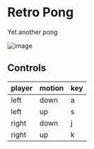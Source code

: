 # Retro Pong
Yet another pong

![image](https://user-images.githubusercontent.com/36154121/220045731-8f03705b-b417-4549-950a-52af0d2c673a.png)

## Controls

|player|motion|key|
|:---|:---|:---|
|left|down|a|
|left|up|s|
|right|down|j|
|right|up|k|
